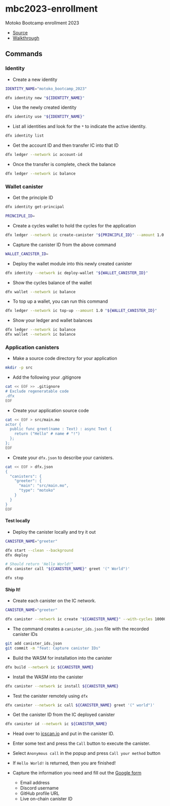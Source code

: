# mbc2023-enrollment

Motoko Bootcamp enrollment 2023

- [Source](https://medium.com/code-state/motoko-bootcamp-updates-for-students-2-3-ba9f9ca31f5b)
- [Walkthrough](https://inspire3.notion.site/Step-by-step-enrollment-guide-for-Motoko-Bootcamp-2023-eaa53db876fb43b49e4d72992ae2c12b)

## Commands

### Identity

- Create a new identity

```bash
IDENTITY_NAME="motoko_bootcamp_2023"

dfx identity new "${IDENTITY_NAME}"
```

- Use the newly created identity

```bash
dfx identity use "${IDENTITY_NAME}"
```

- List all identities and look for the `*` to indicate the active identity.

```bash
dfx identity list
```

- Get the account ID and then transfer IC into that ID

```bash
dfx ledger --network ic account-id
```

- Once the transfer is complete, check the balance

```bash
dfx ledger --network ic balance
```

### Wallet canister

- Get the principle ID

```bash
dfx identity get-principal

PRINCIPLE_ID=
```

- Create a cycles wallet to hold the cycles for the application

```bash
dfx ledger --network ic create-canister "${PRINCIPLE_ID}" --amount 1.0
```

- Capture the canister ID from the above command

```bash
WALLET_CANISTER_ID=
```

- Deploy the wallet module into this newly created canister

```bash
dfx identity --network ic deploy-wallet "${WALLET_CANISTER_ID}"
```

- Show the cycles balance of the wallet

```bash
dfx wallet --network ic balance
```

- To top up a wallet, you can run this command

```bash
dfx ledger --network ic top-up --amount 1.0 "${WALLET_CANISTER_ID}"
```

- Show your ledger and wallet balances

```bash
dfx ledger --network ic balance
dfx wallet --network ic balance
```

### Application canisters

- Make a source code directory for your application

```bash
mkdir -p src
```

- Add the following your .gitignore

```bash
cat << EOF >> .gitignore
# Exclude regeneratable code
.dfx
EOF
```

- Create your application source code

```bash
cat << EOF > src/main.mo
actor {
  public func greet(name : Text) : async Text {
    return ("Hello" # name # "!")
  };
};
EOF
```

- Create your `dfx.json` to describe your canisters.

```bash
cat << EOF > dfx.json
{
  "canisters": {
    "greeter": {
      "main": "src/main.mo",
      "type": "motoko"
    }
  }
}
EOF
```

#### Test locally

- Deploy the canister locally and try it out

```bash
CANISTER_NAME="greeter"

dfx start --clean --background
dfx deploy

# Should return 'Hello World!"
dfx canister call "${CANISTER_NAME}" greet '(" World")'

dfx stop
```

#### Ship It!

- Create each canister on the IC network.

```bash
CANISTER_NAME="greeter"

dfx canister --network ic create "${CANISTER_NAME}" --with-cycles 1000000000000
```

- The command creates a `canister_ids.json` file with the recorded canister IDs

```bash
git add canister_ids.json
git commit -m "feat: Capture canister IDs"
```

- Build the WASM for installation into the canister

```bash
dfx build --network ic ${CANISTER_NAME}
```

- Install the WASM into the canister

```bash
dfx canister --network ic install ${CANISTER_NAME}
```

- Test the canister remotely using `dfx`

```bash
dfx canister --network ic call ${CANISTER_NAME} greet '(" world")'
```

- Get the canister ID from the IC deployed canister

```bash
dfx canister id --network ic ${CANISTER_NAME}
```

- Head over to [icscan.io](https://icscan.io/canister) and put in the canister ID.

- Enter some text and press the `Call` button to execute the canister.

- Select `Anonymous call` in the popup and press `Call your method` button

- If `Hello World!` is returned, then you are finished!

- Capture the information you need and fill out the [Google form](https://forms.gle/3Pkna87o5ynyFvHC8)

    - Email address
    - Discord username
    - GitHub profile URL
    - Live on-chain canister ID

